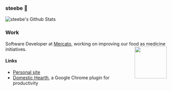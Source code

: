 ### steebe 🌮

![steebe's Github Stats](https://github-readme-stats-isaacmarovitz.vercel.app/api?username=steebe&theme=nightowl&include_all_commits=true)

### Work
Software Developer at [Mercato](https://mercato.com), working on improving our food as medicine initiatives.
<a href="https://mercato.com"><img align="right" width="100" height="100" src="https://github.com/steebe/steebe/assets/22264597/2b53bfc0-004c-440e-a898-8632ac3006ca"/></a>

#### Links
- [Personal site](https://steebe.dev)
- [Domestic Hearth](https://chromewebstore.google.com/detail/domestic-hearth/gkfinngilpdbfjmmgcnjikelebdldcik?hl=en), a Google Chrome plugin for productivity

